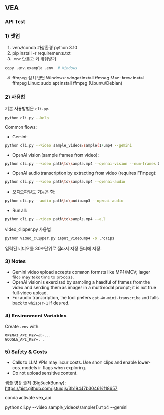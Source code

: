 ## VEA

### API Test

### 1) 셋업

1. venv/conda 가상환경 python 3.10
2. pip install -r requirements.txt
3. .env 만들고 키 채워넣기
```bash
copy .env.example .env  # Windows
```
4. ffmpeg 설치 방법
      Windows: winget install ffmpeg
      Mac: brew install ffmpeg
      Linux: sudo apt install ffmpeg (Ubuntu/Debian)


### 2) 사용법

기본 사용방법은 `cli.py`.

```bash
python cli.py --help
```

Common flows:

- Gemini:

```bash
python cli.py --video sample_videos\sample(1).mp4 --gemini
```

- OpenAI vision (sample frames from video):

```bash
python cli.py --video path\to\sample.mp4 --openai-vision --num-frames 8
```

- OpenAI audio transcription by extracting from video (requires FFmpeg):

```bash
python cli.py --video path\to\sample.mp4 --openai-audio
```

- 오디오파일도 가능은 함:
```bash
python cli.py --audio path\to\audio.mp3 --openai-audio
```

- Run all:

```bash
python cli.py --video path\to\sample.mp4 --all
```

video_clipper.py 사용법

```bash
python video_clipper.py input_video.mp4 -o ./clips
```

입력된 비디오를 30초단위로 잘라서 지정 폴더에 저장.

### 3) Notes

- Gemini video upload accepts common formats like MP4/MOV; larger files may take time to process.
- OpenAI vision is exercised by sampling a handful of frames from the video and sending them as images in a multimodal prompt; it is not true full-video upload.
- For audio transcription, the tool prefers `gpt-4o-mini-transcribe` and falls back to `whisper-1` if desired.

### 4) Environment Variables

Create `.env` with:

```
OPENAI_API_KEY=sk-...
GOOGLE_API_KEY=...
```

### 5) Safety & Costs

- Calls to LLM APIs may incur costs. Use short clips and enable lower-cost models in flags when exploring.
- Do not upload sensitive content.

샘플 영상 출처 (BigBuckBunny): https://gist.github.com/jsturgis/3b19447b304616f18657

conda activate vea_api

python cli.py --video sample_videos\sample(1).mp4 --gemini
